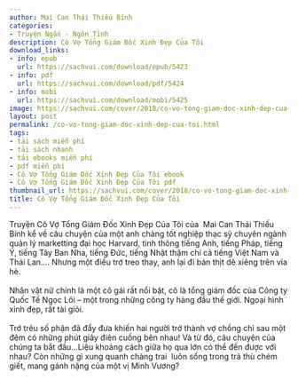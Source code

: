 ```yaml
---
author: Mai Can Thái Thiếu Bính
categories:
- Truyện Ngắn - Ngôn Tình
description: Cô Vợ Tổng Giám Đốc Xinh Đẹp Của Tôi
download_links:
- info: epub
  url: https://sachvui.com/download/epub/5423
- info: pdf
  url: https://sachvui.com/download/pdf/5424
- info: mobi
  url: https://sachvui.com/download/mobi/5425
image: https://sachvui.com/cover/2018/co-vo-tong-giam-doc-xinh-dep-cua-toi.jpg
layout: post
permalink: /co-vo-tong-giam-doc-xinh-dep-cua-toi.html
tags:
- tải sách miễn phí
- tải sách nhanh
- tải ebooks miễn phí
- pdf miễn phí
- Cô Vợ Tổng Giám Đốc Xinh Đẹp Của Tôi ebook
- Cô Vợ Tổng Giám Đốc Xinh Đẹp Của Tôi pdf
thumbnail_url: https://sachvui.com/cover/2018/co-vo-tong-giam-doc-xinh-dep-cua-toi.jpg
title: Cô Vợ Tổng Giám Đốc Xinh Đẹp Của Tôi
---
```


 <div class="item-desc text-justify"> <p>Truyện Cô Vợ Tổng Giám Đốc Xinh Đẹp Của Tôi của  Mai Can Thái Thiếu Bính kể về câu chuyện của một anh chàng tốt nghiệp thạc sỹ chuyên ngành quản lý marketting đại học Harvard, tinh thông tiếng Anh, tiếng Pháp, tiếng Ý, tiếng Tây Ban Nha, tiếng Đức, tiếng Nhật thậm chí cả tiếng Việt Nam và Thái Lan…. Nhưng một điều trớ treo thay, anh lại đi bán thịt dê xiêng trên vỉa hè.<br><br>Nhân vật nữ chính là một cô gái rất nổi bật, cô là tổng giám đốc của Công ty Quốc Tế Ngọc Lôi – một trong những công ty hàng đầu thế giới. Ngoại hình xinh đẹp, rất tài giỏi.<br><br>Trớ trêu số phận đã đẩy đưa khiến hai người trở thành vợ chồng chỉ sau một đêm có những phút giây điên cuồng bên nhau! Và từ đó, câu chuyện của chúng ta bắt đầu…Liệu khoảng cách giữa họ qua lớn có thể đến được với nhau? Còn những gì xung quanh chàng trai  luôn sống trong trả thù chém giết, mang gánh nặng của một vị Minh Vương?</p> </div>